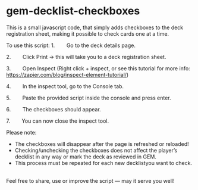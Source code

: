 # gem-decklist-checkboxes

This is a small javascript code, that simply adds checkboxes to the deck registration sheet, making it possible to check cards one at a time.

To use this script:
1.        Go to the deck details page.

2.        Click Print -> this will take you to a deck registration sheet.

3.        Open Inspect (Right click + inspect, or see this tutorial for more info: https://zapier.com/blog/inspect-element-tutorial/)

4.        In the inspect tool, go to the Console tab.

5.        Paste the provided script inside the console and press enter.

6.        The checkboxes should appear.

7.        You can now close the inspect tool.



Please note:
* The checkboxes will disappear after the page is refreshed or reloaded!
* Checking/unchecking the checkboxes does not affect the player’s decklist in any way or mark the deck as reviewed in GEM.
* This process must be repeated for each new decklistyou want to check.  

Feel free to share, use or improve the script — may it serve you well!
